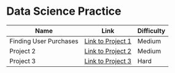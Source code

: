 # Data Science Practice
| Name           | Link                       | Difficulty |
|----------------|----------------------------|------------|
| Finding User Purchases      | [Link to Project 1]([http://example.com](https://platform.stratascratch.com/coding/10322-finding-user-purchases?code_type=1)) | Medium       |
| Project 2      | [Link to Project 2](http://example.com) | Medium     |
| Project 3      | [Link to Project 3](http://example.com) | Hard       |
